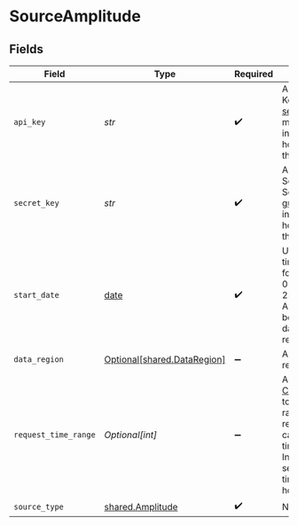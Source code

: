 # SourceAmplitude


## Fields

| Field                                                                                                                                                                                                                                    | Type                                                                                                                                                                                                                                     | Required                                                                                                                                                                                                                                 | Description                                                                                                                                                                                                                              | Example                                                                                                                                                                                                                                  |
| ---------------------------------------------------------------------------------------------------------------------------------------------------------------------------------------------------------------------------------------- | ---------------------------------------------------------------------------------------------------------------------------------------------------------------------------------------------------------------------------------------- | ---------------------------------------------------------------------------------------------------------------------------------------------------------------------------------------------------------------------------------------- | ---------------------------------------------------------------------------------------------------------------------------------------------------------------------------------------------------------------------------------------- | ---------------------------------------------------------------------------------------------------------------------------------------------------------------------------------------------------------------------------------------- |
| `api_key`                                                                                                                                                                                                                                | *str*                                                                                                                                                                                                                                    | :heavy_check_mark:                                                                                                                                                                                                                       | Amplitude API Key. See the <a href="https://docs.airbyte.com/integrations/sources/amplitude#setup-guide">setup guide</a> for more information on how to obtain this key.                                                                 |                                                                                                                                                                                                                                          |
| `secret_key`                                                                                                                                                                                                                             | *str*                                                                                                                                                                                                                                    | :heavy_check_mark:                                                                                                                                                                                                                       | Amplitude Secret Key. See the <a href="https://docs.airbyte.com/integrations/sources/amplitude#setup-guide">setup guide</a> for more information on how to obtain this key.                                                              |                                                                                                                                                                                                                                          |
| `start_date`                                                                                                                                                                                                                             | [date](https://docs.python.org/3/library/datetime.html#date-objects)                                                                                                                                                                     | :heavy_check_mark:                                                                                                                                                                                                                       | UTC date and time in the format 2021-01-25T00:00:00Z. Any data before this date will not be replicated.                                                                                                                                  | 2021-01-25T00:00:00Z                                                                                                                                                                                                                     |
| `data_region`                                                                                                                                                                                                                            | [Optional[shared.DataRegion]](../../models/shared/dataregion.md)                                                                                                                                                                         | :heavy_minus_sign:                                                                                                                                                                                                                       | Amplitude data region server                                                                                                                                                                                                             |                                                                                                                                                                                                                                          |
| `request_time_range`                                                                                                                                                                                                                     | *Optional[int]*                                                                                                                                                                                                                          | :heavy_minus_sign:                                                                                                                                                                                                                       | According to <a href="https://www.docs.developers.amplitude.com/analytics/apis/export-api/#considerations">Considerations</a> too big time range in request can cause a timeout error. In this case, set shorter time interval in hours. |                                                                                                                                                                                                                                          |
| `source_type`                                                                                                                                                                                                                            | [shared.Amplitude](../../models/shared/amplitude.md)                                                                                                                                                                                     | :heavy_check_mark:                                                                                                                                                                                                                       | N/A                                                                                                                                                                                                                                      |                                                                                                                                                                                                                                          |